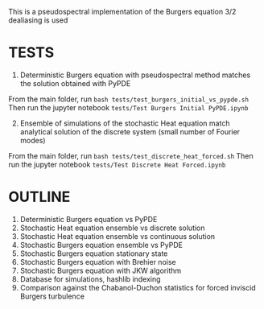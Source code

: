 This is a pseudospectral implementation of the Burgers equation
3/2 dealiasing is used

# TESTS

1. Deterministic Burgers equation with pseudospectral method
matches the solution obtained with PyPDE

From the main folder, run
`bash tests/test_burgers_initial_vs_pypde.sh`
Then run the jupyter notebook
`tests/Test Burgers Initial PyPDE.ipynb`

2. Ensemble of simulations of the stochastic Heat equation
match analytical solution of the discrete system (small number of Fourier modes)

From the main folder, run
`bash tests/test_discrete_heat_forced.sh`
Then run the jupyter notebook
`tests/Test Discrete Heat Forced.ipynb`

# OUTLINE

1. Deterministic Burgers equation vs PyPDE
2. Stochastic Heat equation ensemble vs discrete solution
3. Stochastic Heat equation ensemble vs continuous solution
4. Stochastic Burgers equation ensemble vs PyPDE
5. Stochastic Burgers equation stationary state
6. Stochastic Burgers equation with Brehier noise
7. Stochastic Burgers equation with JKW algorithm
8. Database for simulations, hashlib indexing
9. Comparison against the Chabanol-Duchon statistics for forced inviscid Burgers turbulence
